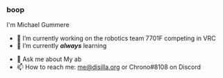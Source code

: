 ### boop

I'm Michael Gummere

- 🔭 I’m currently working on the robotics team 7701F competing in VRC
- 🌱 I’m currently ***always*** learning 
<!-- - 👯 I’m looking to collaborate on ... -->
<!-- - 🤔 I’m looking for help with ... -->
- 💬 Ask me about My ab
- 📫 How to reach me: me@disilla.org or Chrono#8108 on Discord
<!-- - 😄 Pronouns: ... -->
<!-- - ⚡ Fun fact: ... -->

